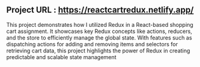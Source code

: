 ## Project URL : https://reactcartredux.netlify.app/
This project demonstrates how I utilized Redux in a React-based shopping cart assignment. It showcases key Redux concepts like actions, reducers, and the store to efficiently manage the global state. With features such as dispatching actions for adding and removing items and selectors for retrieving cart data, this project highlights the power of Redux in creating predictable and scalable state management

